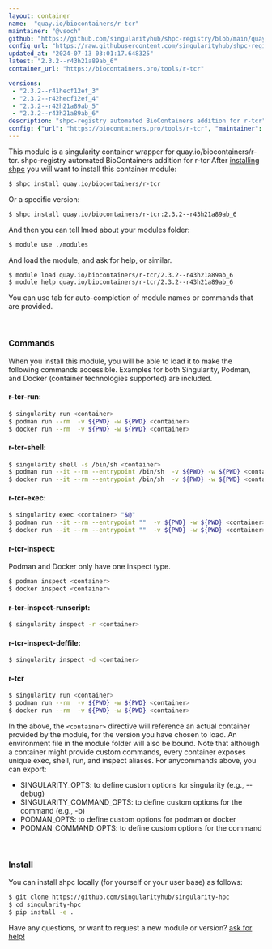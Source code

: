 ```yaml
---
layout: container
name:  "quay.io/biocontainers/r-tcr"
maintainer: "@vsoch"
github: "https://github.com/singularityhub/shpc-registry/blob/main/quay.io/biocontainers/r-tcr/container.yaml"
config_url: "https://raw.githubusercontent.com/singularityhub/shpc-registry/main/quay.io/biocontainers/r-tcr/container.yaml"
updated_at: "2024-07-13 03:01:17.648325"
latest: "2.3.2--r43h21a89ab_6"
container_url: "https://biocontainers.pro/tools/r-tcr"

versions:
 - "2.3.2--r41hecf12ef_3"
 - "2.3.2--r42hecf12ef_4"
 - "2.3.2--r42h21a89ab_5"
 - "2.3.2--r43h21a89ab_6"
description: "shpc-registry automated BioContainers addition for r-tcr"
config: {"url": "https://biocontainers.pro/tools/r-tcr", "maintainer": "@vsoch", "description": "shpc-registry automated BioContainers addition for r-tcr", "latest": {"2.3.2--r43h21a89ab_6": "sha256:413dbfa18bb6d3199139b560240efb71ba0019e3f9a2a4b0cf5df3ea662194c3"}, "tags": {"2.3.2--r41hecf12ef_3": "sha256:4829ab11db22d5d3eab1fb791552355fe50ab4fe854d54802376889ab98c9502", "2.3.2--r42hecf12ef_4": "sha256:aafb0f622d3b438d931ba3ea705c95a42982b247609c43bd1d778f3cc81f2385", "2.3.2--r42h21a89ab_5": "sha256:b01477dbcd88a92e2c22f86053072b2a51ef5f92d6fcbf5b2f8083cdfeb07310", "2.3.2--r43h21a89ab_6": "sha256:413dbfa18bb6d3199139b560240efb71ba0019e3f9a2a4b0cf5df3ea662194c3"}, "docker": "quay.io/biocontainers/r-tcr"}
---
```


This module is a singularity container wrapper for quay.io/biocontainers/r-tcr.
shpc-registry automated BioContainers addition for r-tcr
After [installing shpc](#install) you will want to install this container module:


```bash
$ shpc install quay.io/biocontainers/r-tcr
```

Or a specific version:

```bash
$ shpc install quay.io/biocontainers/r-tcr:2.3.2--r43h21a89ab_6
```

And then you can tell lmod about your modules folder:

```bash
$ module use ./modules
```

And load the module, and ask for help, or similar.

```bash
$ module load quay.io/biocontainers/r-tcr/2.3.2--r43h21a89ab_6
$ module help quay.io/biocontainers/r-tcr/2.3.2--r43h21a89ab_6
```

You can use tab for auto-completion of module names or commands that are provided.

<br>

### Commands

When you install this module, you will be able to load it to make the following commands accessible.
Examples for both Singularity, Podman, and Docker (container technologies supported) are included.

#### r-tcr-run:

```bash
$ singularity run <container>
$ podman run --rm  -v ${PWD} -w ${PWD} <container>
$ docker run --rm  -v ${PWD} -w ${PWD} <container>
```

#### r-tcr-shell:

```bash
$ singularity shell -s /bin/sh <container>
$ podman run --it --rm --entrypoint /bin/sh  -v ${PWD} -w ${PWD} <container>
$ docker run --it --rm --entrypoint /bin/sh  -v ${PWD} -w ${PWD} <container>
```

#### r-tcr-exec:

```bash
$ singularity exec <container> "$@"
$ podman run --it --rm --entrypoint ""  -v ${PWD} -w ${PWD} <container> "$@"
$ docker run --it --rm --entrypoint ""  -v ${PWD} -w ${PWD} <container> "$@"
```

#### r-tcr-inspect:

Podman and Docker only have one inspect type.

```bash
$ podman inspect <container>
$ docker inspect <container>
```

#### r-tcr-inspect-runscript:

```bash
$ singularity inspect -r <container>
```

#### r-tcr-inspect-deffile:

```bash
$ singularity inspect -d <container>
```



#### r-tcr

```bash
$ singularity run <container>
$ podman run --rm  -v ${PWD} -w ${PWD} <container>
$ docker run --rm  -v ${PWD} -w ${PWD} <container>
```


In the above, the `<container>` directive will reference an actual container provided
by the module, for the version you have chosen to load. An environment file in the
module folder will also be bound. Note that although a container
might provide custom commands, every container exposes unique exec, shell, run, and
inspect aliases. For anycommands above, you can export:

 - SINGULARITY_OPTS: to define custom options for singularity (e.g., --debug)
 - SINGULARITY_COMMAND_OPTS: to define custom options for the command (e.g., -b)
 - PODMAN_OPTS: to define custom options for podman or docker
 - PODMAN_COMMAND_OPTS: to define custom options for the command

<br>

### Install

You can install shpc locally (for yourself or your user base) as follows:

```bash
$ git clone https://github.com/singularityhub/singularity-hpc
$ cd singularity-hpc
$ pip install -e .
```

Have any questions, or want to request a new module or version? [ask for help!](https://github.com/singularityhub/singularity-hpc/issues)